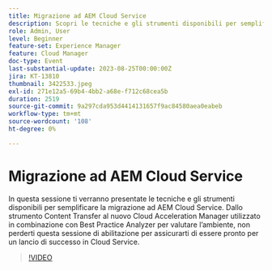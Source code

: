 ```yaml
---
title: Migrazione ad AEM Cloud Service
description: Scopri le tecniche e gli strumenti disponibili per semplificare la migrazione ad AEM Cloud Service. Dallo strumento Content Transfer (Trasferimento contenuti) al nuovo Cloud Acceleration Manager, utilizzato in combinazione con Best Practice Analyzer per valutare l’ambiente.
role: Admin, User
level: Beginner
feature-set: Experience Manager
feature: Cloud Manager
doc-type: Event
last-substantial-update: 2023-08-25T00:00:00Z
jira: KT-13810
thumbnail: 3422533.jpeg
exl-id: 271e12a5-69b4-4bb2-a68e-f712c68cea5b
duration: 2519
source-git-commit: 9a297cda953d4414131657f9ac84580aea0eabeb
workflow-type: tm+mt
source-wordcount: '108'
ht-degree: 0%

---
```


# Migrazione ad AEM Cloud Service

In questa sessione ti verranno presentate le tecniche e gli strumenti disponibili per semplificare la migrazione ad AEM Cloud Service. Dallo strumento Content Transfer al nuovo Cloud Acceleration Manager utilizzato in combinazione con Best Practice Analyzer per valutare l’ambiente, non perderti questa sessione di abilitazione per assicurarti di essere pronto per un lancio di successo in Cloud Service.

>[!VIDEO](https://video.tv.adobe.com/v/3422533/?learn=on)
